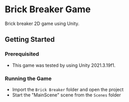 # Brick Breaker Game

Brick breaker 2D game using Unity.

## Getting Started

### Prerequisited
- This game was tested by using Unity 2021.3.19f1.

### Running the Game
- Import the `Brick Breaker` folder and open the project
- Start the "MainScene" scene from the `Scenes` folder

